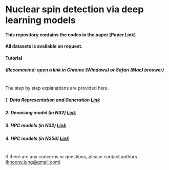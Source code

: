 # Nuclear spin detection via deep learning models

#### This repository contains the codes in the paper [Paper Link]
#### All datasets is available on request.

#### Tutorial </br>
##### (Recommend: open a link in Chrome (Windows) or Safari (Mac) broswer)</br></br>
The step by step explanations are provided here. </br>
##### 1. Data Representation and Generation [Link]()</br>
##### 2. Denoising model (in N32) [Link](https://colab.research.google.com/drive/15GKtvSyxBE7sBwpjYbXpOwSPL_2vhypF)</br>
##### 3. HPC models (in N32) [Link]()</br>
##### 4. HPC models (in N256) [Link]()</br></br>
If there are any concerns or questions, please contact authors. (khoony.jung@gmail.com)
